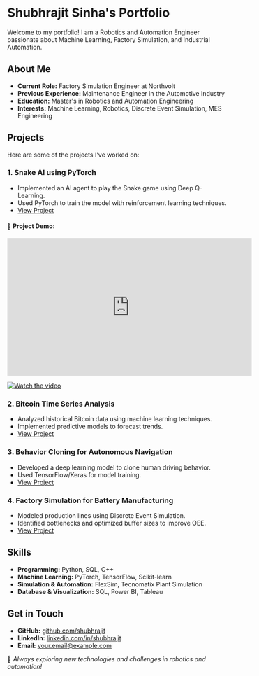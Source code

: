 # Shubhrajit Sinha's Portfolio

Welcome to my portfolio! I am a Robotics and Automation Engineer passionate about Machine Learning, Factory Simulation, and Industrial Automation.

## About Me
- **Current Role:** Factory Simulation Engineer at Northvolt
- **Previous Experience:** Maintenance Engineer in the Automotive Industry
- **Education:** Master's in Robotics and Automation Engineering
- **Interests:** Machine Learning, Robotics, Discrete Event Simulation, MES Engineering

## Projects
Here are some of the projects I've worked on:

### 1. **Snake AI using PyTorch**
- Implemented an AI agent to play the Snake game using Deep Q-Learning.
- Used PyTorch to train the model with reinforcement learning techniques.
- [View Project](#)

#### 🎥 Project Demo:
<iframe width="560" height="315" src="https://www.youtube.com/embed/MlvS4nDbrgs" frameborder="0" allowfullscreen></iframe>

[![Watch the video](https://img.youtube.com/vi/MlvS4nDbrgs/0.jpg)](https://www.youtube.com/watch?v=MlvS4nDbrgs)

### 2. **Bitcoin Time Series Analysis**
- Analyzed historical Bitcoin data using machine learning techniques.
- Implemented predictive models to forecast trends.
- [View Project](#)

### 3. **Behavior Cloning for Autonomous Navigation**
- Developed a deep learning model to clone human driving behavior.
- Used TensorFlow/Keras for model training.
- [View Project](#)

### 4. **Factory Simulation for Battery Manufacturing**
- Modeled production lines using Discrete Event Simulation.
- Identified bottlenecks and optimized buffer sizes to improve OEE.
- [View Project](#)

## Skills
- **Programming:** Python, SQL, C++
- **Machine Learning:** PyTorch, TensorFlow, Scikit-learn
- **Simulation & Automation:** FlexSim, Tecnomatix Plant Simulation
- **Database & Visualization:** SQL, Power BI, Tableau

## Get in Touch
- **GitHub:** [github.com/shubhrajit](#)
- **LinkedIn:** [linkedin.com/in/shubhrajit](#)
- **Email:** [your.email@example.com](#)

🚀 *Always exploring new technologies and challenges in robotics and automation!*
